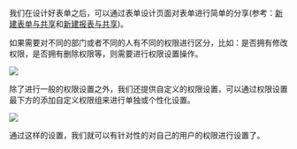 
我们在设计好表单之后，可以通过表单设计页面对表单进行简单的分享(参考：[新建表单与共享](8-1-2新建表单与共享.md)和[新建报表与共享](8-1-3新建报表与共享.md))。

如果需要对不同的部门或者不同的人有不同的权限进行区分，比如：是否拥有修改权限，是否拥有删除权限等，则需要进行权限设置操作。


![](../img/3-5-1i1.png)

除了进行一般的权限设置之外，我们还提供自定义的权限设置，可以通过权限设置最下方的添加自定义权限组来进行单独或个性化设置。

![](../img/3-5-1i2.gif)

通过这样的设置，我们就可以有针对性的对自己的用户的权限进行设置了。
